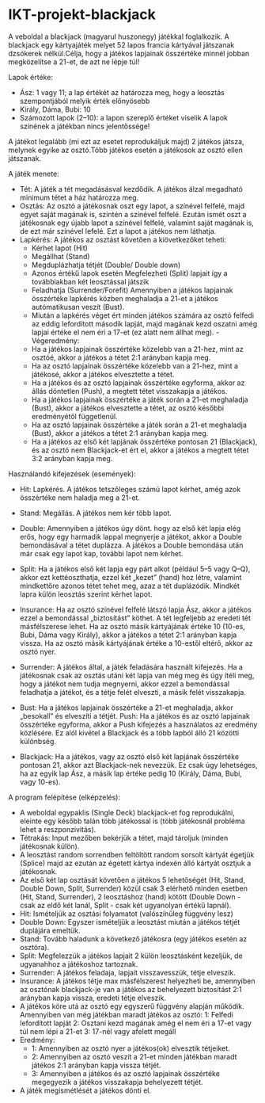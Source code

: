 # IKT-projekt-blackjack
A veboldal a blackjack (magyarul huszonegy) játékkal foglalkozik.
A blackjack egy kártyajáték melyet 52 lapos francia kártyával játszanak dzsókerek nélkül.Célja, hogy a játékos lapjainak összértéke minnél jobban megközelítse a 21-et, de azt ne lépje túl!

Lapok értéke:
- Ász: 1 vagy 11; a lap értékét az határozza meg, hogy a leosztás szempontjából melyik érték előnyösebb
- Király, Dáma, Bubi: 10
- Számozott lapok (2–10): a lapon szereplő értéket viselik
A lapok színének a játékban nincs jelentőssége!

A játékot legalább (mi ezt az esetet reprodukáljuk majd) 2 játékos játsza, melynek egyike az osztó.Több játékos esetén a játékosok az osztó ellen játszanak.

A játék menete:
- Tét: A játék a tét megadásásval kezdődik. A játékos álzal megadható minimum tétet a ház határozza meg.
- Osztás: Az osztó a játékosnak oszt egy lapot, a színével felfelé, majd egyet saját magának is, szintén a 	színével felfelé. Ezután ismét oszt a játékosnak egy újabb lapot a színével felfelé, valamint saját magának is, de ezt már színével lefelé. Ezt a lapot a játékos nem láthatja.
- Lapkérés: A játékos az osztást követően a kiövetkezőket teheti:
	- Kérhet lapot (Hit)
	- Megállhat (Stand)
	- Megduplázhatja tétjét (Double/ Double down)
	- Azonos értékű lapok esetén Megfelezheti (Split) lapjait így a továbbiakban két leosztással játszik
	- Feladhatja (Surrender/Forefit)
	Amennyiben a játékos lapjainak összértéke lapkérés közben meghaladja a 21-et a játékos autómatikusan veszít (Bust).
	- Miután a lapkérés véget ért minden játékos számára az osztó felfedi az eddig lefordított második lapját, majd magának kezd oszatni amég lapjai értéke el nem éri a 17-et (ez alatt nem állhat meg).
-Végeredmény:
	- Ha a játékos lapjainak összértéke közelebb van a 21-hez, mint az osztóé, akkor a játékos a tétet 2:1 arányban kapja meg.
	- Ha az osztó lapjainak összértéke közelebb van a 21-hez, mint a játékosé, akkor a játékos elvesztette a tétet.
	- Ha a játékos és az osztó lapjainak összértéke egyforma, akkor az állás döntetlen (Push), a megtett tétet visszakapja a játékos.
	- Ha a játékos lapjainak összértéke a játék során a 21-et meghaladja (Bust), akkor a játékos elvesztette a tétet, az osztó későbbi eredményétől függetlenül.
	- Ha az osztó lapjainak összértéke a játék során a 21-et meghaladja (Bust), akkor a játékos a tétet 2:1 arányban kapja meg.
	- Ha a játékos az első két lapjának összértéke pontosan 21 (Blackjack), és az osztó nem Blackjack-et ért el, akkor a játékos a megtett tétet 3:2 arányban kapja meg.
	

Használandó kifejezések (események):
- Hit: Lapkérés. A játékos tetszőleges számú lapot kérhet, amég azok összértéke nem haladja meg a 21-et.

- Stand: Megállás. A játékos nem kér több lapot.

- Double: Amennyiben a játékos úgy dönt. hogy az első két lapja elég erős, hogy egy harmadik lappal megnyerje a játékot, akkor a Double bemondásával a tétet duplázza. A játékos a Double bemondása után már csak egy lapot kap, további lapot nem kérhet.

- Split: Ha a játékos első két lapja egy párt alkot (például 5–5 vagy Q–Q), akkor ezt kettéoszthatja, ezzel két „kezet” (hand) hoz létre, valamint mindkettőre azonos tétet tehet meg, azaz a tét duplázódik. Mindkét lapra külön leosztás szerint kérhet lapot.

- Insurance: Ha az osztó színével felfelé látszó lapja Ász, akkor a játékos ezzel a bemondással „biztosítást” köthet. A tét legfeljebb az eredeti tét másfélszerese lehet. Ha az osztó másik kártyájának értéke 10 (10-es, Bubi, Dáma vagy Király), akkor a játékos a tétet 2:1 arányban kapja vissza. Ha az osztó másik kártyájának értéke a 10-estől eltérő, akkor az osztó nyer.

- Surrender: A játékos által, a játék feladására használt kifejezés. Ha a játékosnak csak az osztás utáni két lapja van még meg és úgy ítéli meg, hogy a játékot nem tudja megnyerni, akkor ezzel a bemondással feladhatja a játékot, és a tétje felét elveszti, a másik felét visszakapja.

- Bust: Ha a játékos lapjainak összértéke a 21-et meghaladja, akkor „besokall” és elveszíti a tétjét.
Push: Ha a játékos és az osztó lapjainak összértéke egyforma, akkor a Push kifejezés a használatos az eredmény közlésére. Ez alól kivétel a Blackjack és a több lapból álló 21 közötti különbség.

- Blackjack: Ha a játékos, vagy az osztó első két lapjának összértéke pontosan 21, akkor azt Blackjack-nek nevezzük. Ez csak úgy lehetséges, ha az egyik lap Ász, a másik lap értéke pedig 10 (Király, Dáma, Bubi, vagy 10-es).

A program felépítése (elképzelés):
- A weboldal egypaklis (Single Deck) blackjack-et fog reprodukálni, eleinte egy később talán több játékossal is (több játékosnál probléma lehet a reszponzivitás).
-  Tétrakás: Input mezőben bekérjük a tétet, majd tároljuk (minden játékosnak külön).
- A leosztást random sorrendben feltöltött random sorsolt  kártyát égetjük (Splice) majd az ezután az égetett kártya indexén álló kártyát osztjuk a játékosnak.
- Az első két lap osztását követően a játékos 5 lehetőségét (Hit, Stand, Double Down, Split, Surrender) közül csak 3 elérhető minden esetben (Hit, Stand, Surrender), 2 leosztáshoz (hand) kötött (Double Down - csak az eldő két lanál, Split - csak két ugyanolyan értékű lapnál).
- Hit: Ismételjük az osztási folyamatot (valószínűleg függvény lesz)
- Double Down: Egyszer ismételjük a leosztást miután a játékos tétjét duplájára emeltük.
- Stand: Tovább haladunk a következő játékosra (egy játékos esetén az osztóra).
- Split: Megfelezzük a játékos lapjait 2 külön leosztásként kezeljük, de ugyanahhoz a játékoshoz tartoznak.
- Surrender: A játékos feladaja, lapjait visszavesszük, tétje elveszik.
- Insurance: A játékos tétje max másfélszerest helyezheti be, amennyiben az osztónak blackjack-je van a játékos az behelyezett biztosítást 2:1 arányban kapja vissza, eredeti tétje elveszik.
- A játékos köre utá az osztó egy egyszerű függvény alapján működik. Amennyiben van még játékban maradt játékos az osztó:
	1: Felfedi lefordított lapját
	2: Osztani kezd magának amég el nem éri a 17-et vagy túl nem lépi a 21-et
	3: 17-nél vagy afelett megáll
- Eredmény:
	- 1: Amennyiben az osztó nyer a játékos(ok) elvesztik tétjeiket.
	- 2: Amennyiben az osztó veszít a 21-et minden játékban maradt játékos 2:1 arányban kapja vissza tétjét.
	- 3: Amennyiben a játékos és az osztó lapjainak összértéke megegyezik a játékos visszakapja behelyezett tétjét.
- A játék megismétlését a játékos dönti el.
